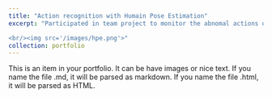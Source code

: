 ```yaml
---
title: "Action recognition with Humain Pose Estimation"
excerpt: "Participated in team project to monitor the abnomal actions on an airport from video surveillance. Used human pose estimation model to detect the human action (e.g., dash, fall down).

<br/><img src='/images/hpe.png'>"
collection: portfolio
---
```


This is an item in your portfolio. It can be have images or nice text. If you name the file .md, it will be parsed as markdown. If you name the file .html, it will be parsed as HTML.
